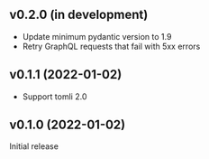 v0.2.0 (in development)
-----------------------
- Update minimum pydantic version to 1.9
- Retry GraphQL requests that fail with 5xx errors

v0.1.1 (2022-01-02)
-------------------
- Support tomli 2.0

v0.1.0 (2022-01-02)
-------------------
Initial release
